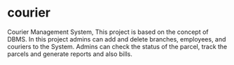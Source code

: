 # courier
Courier Management System,
This project is based on the concept of DBMS. In this project admins can add and delete branches, employees, 
and couriers to the System. Admins can check the status of the parcel, track the parcels and generate reports and also bills.
